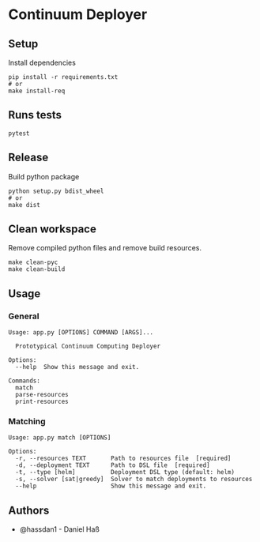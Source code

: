 # Continuum Deployer

## Setup
Install dependencies
```shell
pip install -r requirements.txt
# or
make install-req
```

## Runs tests
```shell
pytest
```

## Release
Build python package 

```shell
python setup.py bdist_wheel
# or
make dist
```

## Clean workspace
Remove compiled python files and remove build resources.

```shell
make clean-pyc
make clean-build
```

## Usage

### General
```
Usage: app.py [OPTIONS] COMMAND [ARGS]...

  Prototypical Continuum Computing Deployer

Options:
  --help  Show this message and exit.

Commands:
  match
  parse-resources
  print-resources
```

### Matching
```
Usage: app.py match [OPTIONS]

Options:
  -r, --resources TEXT       Path to resources file  [required]
  -d, --deployment TEXT      Path to DSL file  [required]
  -t, --type [helm]          Deployment DSL type (default: helm)
  -s, --solver [sat|greedy]  Solver to match deployments to resources
  --help                     Show this message and exit.
```

## Authors

- @hassdan1 - Daniel Haß